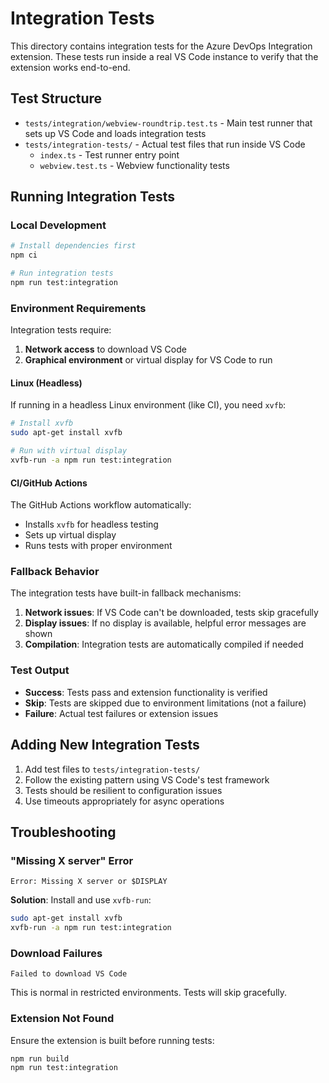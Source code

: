 # Integration Tests

This directory contains integration tests for the Azure DevOps Integration extension. These tests run inside a real VS Code instance to verify that the extension works end-to-end.

## Test Structure

- `tests/integration/webview-roundtrip.test.ts` - Main test runner that sets up VS Code and loads integration tests
- `tests/integration-tests/` - Actual test files that run inside VS Code
  - `index.ts` - Test runner entry point
  - `webview.test.ts` - Webview functionality tests

## Running Integration Tests

### Local Development

```bash
# Install dependencies first
npm ci

# Run integration tests
npm run test:integration
```

### Environment Requirements

Integration tests require:

1. **Network access** to download VS Code
2. **Graphical environment** or virtual display for VS Code to run

#### Linux (Headless)

If running in a headless Linux environment (like CI), you need `xvfb`:

```bash
# Install xvfb
sudo apt-get install xvfb

# Run with virtual display
xvfb-run -a npm run test:integration
```

#### CI/GitHub Actions

The GitHub Actions workflow automatically:
- Installs `xvfb` for headless testing
- Sets up virtual display
- Runs tests with proper environment

### Fallback Behavior

The integration tests have built-in fallback mechanisms:

1. **Network issues**: If VS Code can't be downloaded, tests skip gracefully
2. **Display issues**: If no display is available, helpful error messages are shown
3. **Compilation**: Integration tests are automatically compiled if needed

### Test Output

- **Success**: Tests pass and extension functionality is verified
- **Skip**: Tests are skipped due to environment limitations (not a failure)
- **Failure**: Actual test failures or extension issues

## Adding New Integration Tests

1. Add test files to `tests/integration-tests/`
2. Follow the existing pattern using VS Code's test framework
3. Tests should be resilient to configuration issues
4. Use timeouts appropriately for async operations

## Troubleshooting

### "Missing X server" Error

```
Error: Missing X server or $DISPLAY
```

**Solution**: Install and use `xvfb-run`:
```bash
sudo apt-get install xvfb
xvfb-run -a npm run test:integration
```

### Download Failures

```
Failed to download VS Code
```

This is normal in restricted environments. Tests will skip gracefully.

### Extension Not Found

Ensure the extension is built before running tests:
```bash
npm run build
npm run test:integration
```